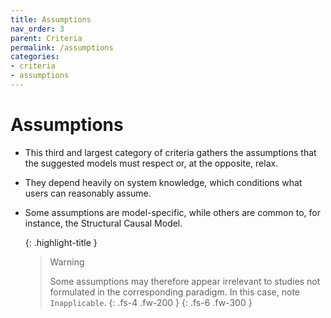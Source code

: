 ```yaml
---
title: Assumptions
nav_order: 3
parent: Criteria
permalink: /assumptions
categories:
- criteria
- assumptions
---
```


# Assumptions

- This third and largest category of criteria gathers the assumptions that the suggested models must respect or, at the opposite, relax.
- They depend heavily on system knowledge, which conditions what users can reasonably assume.
- Some assumptions are model-specific, while others are common to, for instance, the Structural Causal Model.

    {: .highlight-title }
    > Warning
    >
    > Some assumptions may therefore appear irrelevant to studies not formulated in the corresponding paradigm. In this case, note `Inapplicable`.
    > {: .fs-4 .fw-200 }
{: .fs-6 .fw-300 }

